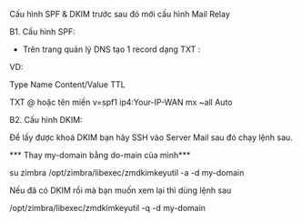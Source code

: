 Cấu hình SPF & DKIM trước sau đó mới cấu hình Mail Relay

B1. Cấu hình SPF:

+ Trên trang quản lý DNS tạo 1 record dạng TXT : 

VD:

Type	Name	                Content/Value                           TTL

TXT	@ hoặc tên miền	        v=spf1 ip4:Your-IP-WAN mx ~all	        Auto

B2. Cấu hình DKIM:

Để lấy được khoá DKIM bạn hãy SSH vào Server Mail sau đó chạy lệnh sau.

*** Thay my-domain bằng do-main của mình***

su zimbra
/opt/zimbra/libexec/zmdkimkeyutil -a -d my-domain

Nếu đã có DKIM rồi mà bạn muốn xem lại thì dùng lệnh sau

/opt/zimbra/libexec/zmdkimkeyutil -q -d my-domain

